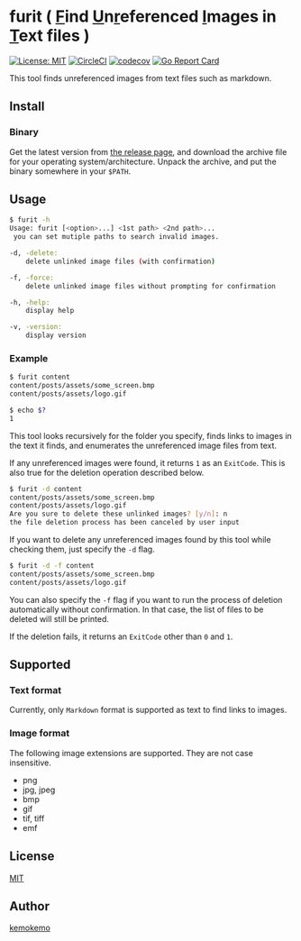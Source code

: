 # furit ( <u>F</u>ind <u>U</u>n<u>r</u>eferenced <u>I</u>mages in <u>T</u>ext files )

[![License: MIT](https://img.shields.io/badge/License-MIT-blue.svg)](https://opensource.org/licenses/MIT) [![CircleCI](https://circleci.com/gh/kemokemo/furit.svg?style=svg)](https://circleci.com/gh/kemokemo/furit) [![codecov](https://codecov.io/gh/kemokemo/furit/branch/master/graph/badge.svg)](https://codecov.io/gh/kemokemo/furit) [![Go Report Card](https://goreportcard.com/badge/github.com/kemokemo/furit)](https://goreportcard.com/report/github.com/kemokemo/furit)

This tool finds unreferenced images from text files such as markdown.

## Install

### Binary

Get the latest version from [the release page](https://github.com/kemokemo/furit/releases/latest), and download the archive file for your operating system/architecture. Unpack the archive, and put the binary somewhere in your `$PATH`.

## Usage

```sh
$ furit -h
Usage: furit [<option>...] <1st path> <2nd path>...
 you can set mutiple paths to search invalid images.

-d, -delete:
    delete unlinked image files (with confirmation)

-f, -force:
    delete unlinked image files without prompting for confirmation

-h, -help:
    display help

-v, -version:
    display version
```

### Example

```sh
$ furit content
content/posts/assets/some_screen.bmp
content/posts/assets/logo.gif

$ echo $?
1
```

This tool looks recursively for the folder you specify, finds links to images in the text it finds, and enumerates the unreferenced image files from text.

If any unreferenced images were found, it returns `1` as an `ExitCode`. This is also true for the deletion operation described below.

```sh
$ furit -d content
content/posts/assets/some_screen.bmp
content/posts/assets/logo.gif
Are you sure to delete these unlinked images? [y/n]: n
the file deletion process has been canceled by user input
```

If you want to delete any unreferenced images found by this tool while checking them, just specify the `-d` flag.

```sh
$ furit -d -f content
content/posts/assets/some_screen.bmp
content/posts/assets/logo.gif
```

You can also specify the `-f` flag if you want to run the process of deletion automatically without confirmation. In that case, the list of files to be deleted will still be printed.

If the deletion fails, it returns an `ExitCode` other than `0` and `1`.

## Supported

### Text format

Currently, only `Markdown` format is supported as text to find links to images.

### Image format

The following image extensions are supported. They are not case insensitive.

- png
- jpg, jpeg
- bmp
- gif
- tif, tiff
- emf

## License

[MIT](https://github.com/kemokemo/furit/blob/master/LICENSE)

## Author

[kemokemo](https://github.com/kemokemo)

